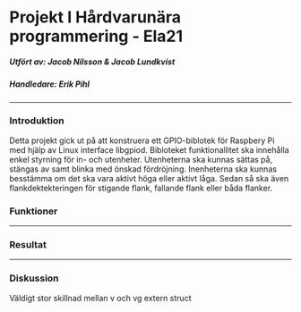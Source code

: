 # Projekt I Hårdvarunära programmering - Ela21

##### Utfört av: Jacob Nilsson & Jacob Lundkvist
##### Handledare: Erik  Pihl
*****

### Introduktion
Detta projekt gick ut på att konstruera ett GPIO-biblotek för Raspbery Pi med hjälp av Linux interface libgpiod. Bibloteket funktionallitet ska innehålla enkel styrning för in- och utenheter. Utenheterna ska kunnas sättas på, stängas av samt blinka med önskad fördröjning. Inenheterna ska kunnas besstämma om det ska vara aktivt höga eller aktivt låga. Sedan så ska även flankdektekteringen för stigande flank, fallande flank eller båda flanker.

### Funktioner

****

### Resultat

****

### Diskussion

Väldigt stor skillnad mellan v och vg
extern struct
